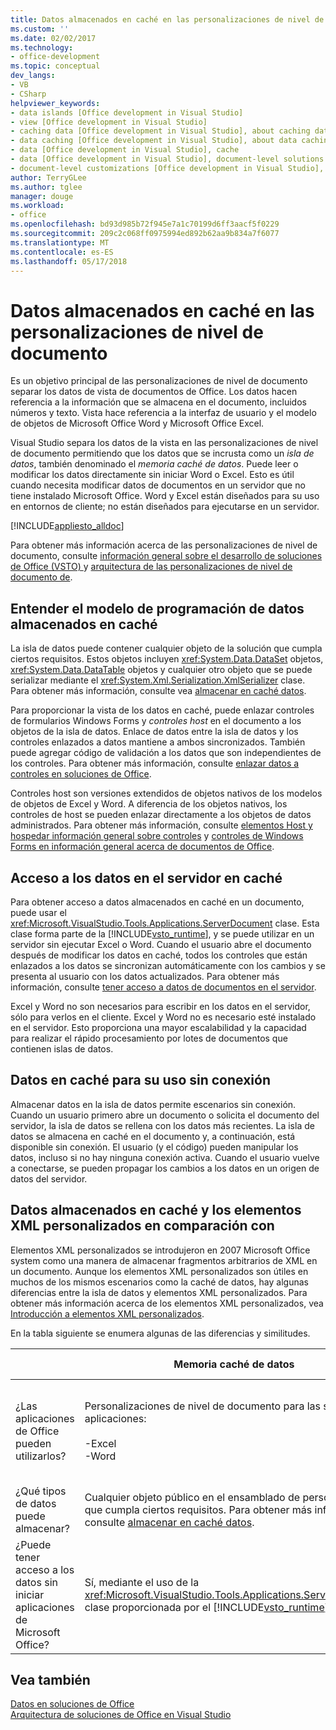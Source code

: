 ```yaml
---
title: Datos almacenados en caché en las personalizaciones de nivel de documento
ms.custom: ''
ms.date: 02/02/2017
ms.technology:
- office-development
ms.topic: conceptual
dev_langs:
- VB
- CSharp
helpviewer_keywords:
- data islands [Office development in Visual Studio]
- view [Office development in Visual Studio]
- caching data [Office development in Visual Studio], about caching data
- data caching [Office development in Visual Studio], about data caching
- data [Office development in Visual Studio], cache
- data [Office development in Visual Studio], document-level solutions
- document-level customizations [Office development in Visual Studio], data model
author: TerryGLee
ms.author: tglee
manager: douge
ms.workload:
- office
ms.openlocfilehash: bd93d985b72f945e7a1c70199d6ff3aacf5f0229
ms.sourcegitcommit: 209c2c068ff0975994ed892b62aa9b834a7f6077
ms.translationtype: MT
ms.contentlocale: es-ES
ms.lasthandoff: 05/17/2018
---
```

# <a name="cached-data-in-document-level-customizations"></a>Datos almacenados en caché en las personalizaciones de nivel de documento
  Es un objetivo principal de las personalizaciones de nivel de documento separar los datos de vista de documentos de Office. Los datos hacen referencia a la información que se almacena en el documento, incluidos números y texto. Vista hace referencia a la interfaz de usuario y el modelo de objetos de Microsoft Office Word y Microsoft Office Excel.  
  
 Visual Studio separa los datos de la vista en las personalizaciones de nivel de documento permitiendo que los datos que se incrusta como un *isla de datos*, también denominado el *memoria caché de datos*. Puede leer o modificar los datos directamente sin iniciar Word o Excel. Esto es útil cuando necesita modificar datos de documentos en un servidor que no tiene instalado Microsoft Office. Word y Excel están diseñados para su uso en entornos de cliente; no están diseñados para ejecutarse en un servidor.  
  
 [!INCLUDE[appliesto_alldoc](../vsto/includes/appliesto-alldoc-md.md)]  
  
 Para obtener más información acerca de las personalizaciones de nivel de documento, consulte [información general sobre el desarrollo de soluciones de Office &#40;VSTO&#41; ](../vsto/office-solutions-development-overview-vsto.md) y [arquitectura de las personalizaciones de nivel de documento de](../vsto/architecture-of-document-level-customizations.md).  
  
## <a name="understand-the-cached-data-programming-model"></a>Entender el modelo de programación de datos almacenados en caché  
 La isla de datos puede contener cualquier objeto de la solución que cumpla ciertos requisitos. Estos objetos incluyen <xref:System.Data.DataSet> objetos, <xref:System.Data.DataTable> objetos y cualquier otro objeto que se puede serializar mediante el <xref:System.Xml.Serialization.XmlSerializer> clase. Para obtener más información, consulte vea [almacenar en caché datos](../vsto/caching-data.md).  
  
 Para proporcionar la vista de los datos en caché, puede enlazar controles de formularios Windows Forms y *controles host* en el documento a los objetos de la isla de datos. Enlace de datos entre la isla de datos y los controles enlazados a datos mantiene a ambos sincronizados. También puede agregar código de validación a los datos que son independientes de los controles. Para obtener más información, consulte [enlazar datos a controles en soluciones de Office](../vsto/binding-data-to-controls-in-office-solutions.md).  
  
 Controles host son versiones extendidos de objetos nativos de los modelos de objetos de Excel y Word. A diferencia de los objetos nativos, los controles de host se pueden enlazar directamente a los objetos de datos administrados. Para obtener más información, consulte [elementos Host y hospedar información general sobre controles](../vsto/host-items-and-host-controls-overview.md) y [controles de Windows Forms en información general acerca de documentos de Office](../vsto/windows-forms-controls-on-office-documents-overview.md).  
  
## <a name="access-cached-data-on-the-server"></a>Acceso a los datos en el servidor en caché  
 Para obtener acceso a datos almacenados en caché en un documento, puede usar el <xref:Microsoft.VisualStudio.Tools.Applications.ServerDocument> clase. Esta clase forma parte de la [!INCLUDE[vsto_runtime](../vsto/includes/vsto-runtime-md.md)], y se puede utilizar en un servidor sin ejecutar Excel o Word. Cuando el usuario abre el documento después de modificar los datos en caché, todos los controles que están enlazados a los datos se sincronizan automáticamente con los cambios y se presenta al usuario con los datos actualizados. Para obtener más información, consulte [tener acceso a datos de documentos en el servidor](../vsto/accessing-data-in-documents-on-the-server.md).  
  
 Excel y Word no son necesarios para escribir en los datos en el servidor, sólo para verlos en el cliente. Excel y Word no es necesario esté instalado en el servidor. Esto proporciona una mayor escalabilidad y la capacidad para realizar el rápido procesamiento por lotes de documentos que contienen islas de datos.  
  
## <a name="data-caching-for-offline-use"></a>Datos en caché para su uso sin conexión  
 Almacenar datos en la isla de datos permite escenarios sin conexión. Cuando un usuario primero abre un documento o solicita el documento del servidor, la isla de datos se rellena con los datos más recientes. La isla de datos se almacena en caché en el documento y, a continuación, está disponible sin conexión. El usuario (y el código) pueden manipular los datos, incluso si no hay ninguna conexión activa. Cuando el usuario vuelve a conectarse, se pueden propagar los cambios a los datos en un origen de datos del servidor.  
  
## <a name="cached-data-and-custom-xml-parts-compared"></a>Datos almacenados en caché y los elementos XML personalizados en comparación con  
 Elementos XML personalizados se introdujeron en 2007 Microsoft Office system como una manera de almacenar fragmentos arbitrarios de XML en un documento. Aunque los elementos XML personalizados son útiles en muchos de los mismos escenarios como la caché de datos, hay algunas diferencias entre la isla de datos y elementos XML personalizados. Para obtener más información acerca de los elementos XML personalizados, vea [Introducción a elementos XML personalizados](../vsto/custom-xml-parts-overview.md).  
  
 En la tabla siguiente se enumera algunas de las diferencias y similitudes.  
  
||Memoria caché de datos|Elementos XML personalizados|  
|-|----------------|----------------------|  
|¿Las aplicaciones de Office pueden utilizarlos?|Personalizaciones de nivel de documento para las siguientes aplicaciones:<br /><br /> -Excel<br />-Word|Soluciones de nivel de documento y de nivel de aplicación para las siguientes aplicaciones:<br /><br /> -Excel<br />-PowerPoint<br />-Word|  
|¿Qué tipos de datos puede almacenar?|Cualquier objeto público en el ensamblado de personalización que cumpla ciertos requisitos. Para obtener más información, consulte [almacenar en caché datos](../vsto/caching-data.md).|Los datos XML.|  
|¿Puede tener acceso a los datos sin iniciar aplicaciones de Microsoft Office?|Sí, mediante el uso de la <xref:Microsoft.VisualStudio.Tools.Applications.ServerDocument> clase proporcionada por el [!INCLUDE[vsto_runtime](../vsto/includes/vsto-runtime-md.md)].|Sí, mediante clases en el <xref:System.IO.Packaging> espacio de nombres, o mediante el SDK de formato XML abierto.|  
  
## <a name="see-also"></a>Vea también  
 [Datos en soluciones de Office](../vsto/data-in-office-solutions.md)   
 [Arquitectura de soluciones de Office en Visual Studio](../vsto/architecture-of-office-solutions-in-visual-studio.md)  
  
  
